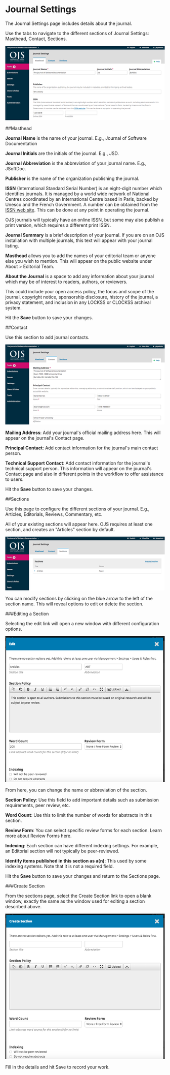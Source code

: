 # Journal Settings

The Journal Settings page includes details about the journal.

Use the tabs to navigate to the different sections of Journal Settings: Masthead, Contact, Sections.

![](learning-ojs-3-settings-journal-settings-1.png)

##Masthead

**Journal Name** is the name of your journal. E.g., Journal of Software Documentation

**Journal Initials** are the initials of the journal. E.g., JSD.

**Journal Abbreviation** is the abbreviation of your journal name. E.g., JSoftDoc.

**Publisher** is the name of the organization publishing the journal.

**ISSN** (International Standard Serial Number) is an eight-digit number which identifies journals. It is managed by a world wide network of National Centres coordinated by an International Centre based in Paris, backed by Unesco and the French Government. A number can be obtained from the [ISSN web site](http://www.issn.org/). This can be done at any point in operating the journal.

OJS journals will typically have an online ISSN, but some may also publish a print version, which requires a different print ISSN.

**Journal Summary** is a brief description of your journal. If you are on an OJS installation with multiple journals, this text will appear with your journal listing.

**Masthead** allows you to add the names of your editorial team or anyone else you wish to mention. This will appear on the public website under About > Editorial Team.

**About the Journal** is a space to add any information about your journal which may be of interest to readers, authors, or reviewers. 

This could include your open access policy, the focus and scope of the journal, copyright notice, sponsorship disclosure, history of the journal, a privacy statement, and inclusion in any LOCKSS or CLOCKSS archival system.

Hit the **Save** button to save your changes.

##Contact

Use this section to add journal contacts.

![](learning-ojs-3-settings-website-settings-contact.png)


**Mailing Address**: Add your journal's official mailing address here. This will appear on the journal's Contact page.

**Principal Contact**: Add contact information for the journal's main contact person.

**Technical Support Contact**: Add contact information for the journal's technical support person. This information will appear on the journal's Contact page and also in different points in the workflow to offer assistance to users.

Hit the **Save** button to save your changes.

##Sections

Use this page to configure the different sections of your journal. E.g., Articles, Editorials, Reviews, Commentary, etc.

All of your existing sections will appear here. OJS requires at least one section, and creates an "Articles" section by default.

![](learning-ojs-3-settings-website-settings-sections.png)

You can modify sections by clicking on the blue arrow to the left of the section name. This will reveal options to edit or delete the section.

###Editing a Section

Selecting the edit link will open a new window with different configuration options.

![](learning-ojs-3-settings-website-settings-sections-edit-1.png)

From here, you can change the name or abbreviation of the section.

**Section Policy**: Use this field to add important details such as submission requirements, peer review, etc.

**Word Count**: Use this to limit the number of words for abstracts in this section.

**Review Form**: You can select specific review forms for each section. Learn more about Review Forms here.

**Indexing**: Each section can have different indexing settings. For example, an Editorial section will not typically be peer-reviewed.

**Identify items published in this section as a(n)**: This used by some indexing systems. Note that it is not a required field.

Hit the **Save** button to save your changes and return to the Sections page.

###Create Section

From the sections page, select the Create Section link to open a blank window, exactly the same as the window used for editing a section described above.

![](learning-ojs-3-settings-website-settings-sections-create.png)

Fill in the details and hit Save to record your work.